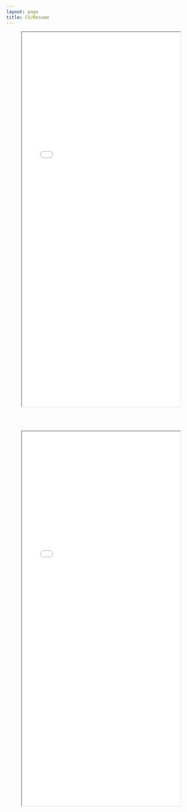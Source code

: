 ```yaml
---
layout: page 
title: CV/Resume
---
```


<figure>
    <iframe src="/assets/CV.pdf" width="100%" height="1000px">ER CV</iframe>
</figure>
 
<br />
<br />

<figure>
    <iframe src="/assets/resume.pdf" width="100%" height="1000px">ER Resume</iframe>
</figure>
